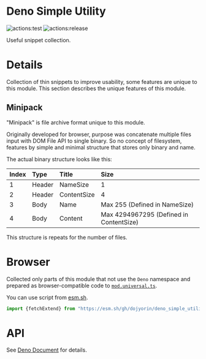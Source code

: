 # **Deno Simple Utility**
![actions:test](https://github.com/dojyorin/deno_simple_utility/actions/workflows/test.yaml/badge.svg)
![actions:release](https://github.com/dojyorin/deno_simple_utility/actions/workflows/release.yaml/badge.svg)

Useful snippet collection.

# Details
Collection of thin snippets to improve usability, some features are unique to this module.
This section describes the unique features of this module.

## Minipack
"Minipack" is file archive format unique to this module.

Originally developed for browser, purpose was concatenate multiple files input with DOM File API to single binary.
So no concept of filesystem, features by simple and minimal structure that stores only binary and name.

The actual binary structure looks like this:

|Index|Type|Title|Size|
|:--|:--|:--|:--|
|1|Header|NameSize|1|
|2|Header|ContentSize|4|
|3|Body|Name|Max 255 (Defined in NameSize)|
|4|Body|Content|Max 4294967295 (Defined in ContentSize)|

This structure is repeats for the number of files.

# Browser
Collected only parts of this module that not use the `Deno` namespace and prepared as browser-compatible code to [`mod.universal.ts`](./mod.universal.ts).

You can use script from [esm.sh](https://esm.sh).

```ts
import {fetchExtend} from "https://esm.sh/gh/dojyorin/deno_simple_utility@version/mod.universal.ts?bundle&target=esnext";
```

# API
See [Deno Document](https://deno.land/x/simple_utility/mod.ts) for details.